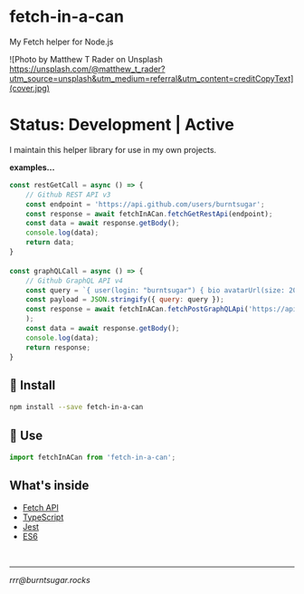 # fetch-in-a-can

My Fetch helper for Node.js

![Photo by Matthew T Rader on Unsplash https://unsplash.com/@matthew_t_rader?utm_source=unsplash&utm_medium=referral&utm_content=creditCopyText](cover.jpg)

# Status: Development | Active

I maintain this helper library for use in my own projects.

**examples...**

````javascript
const restGetCall = async () => {
    // Github REST API v3
    const endpoint = 'https://api.github.com/users/burntsugar';
    const response = await fetchInACan.fetchGetRestApi(endpoint);
    const data = await response.getBody();
    console.log(data);
    return data;
}

const graphQLCall = async () => {
    // Github GraphQL API v4
    const query = `{ user(login: "burntsugar") { bio avatarUrl(size: 200) url login name } }`;
    const payload = JSON.stringify({ query: query });
    const response = await fetchInACan.fetchPostGraphQLApi('https://api.github.com/graphql', payload, API_KEY
    );
    const data = await response.getBody();
    console.log(data);
    return response;
}
````

## 🥫 Install

````bash
npm install --save fetch-in-a-can
````

## 🥫 Use

````javascript
import fetchInACan from 'fetch-in-a-can';
````

## What's inside

* [Fetch API](https://developer.mozilla.org/en-US/docs/Web/API/Fetch_API)
* [TypeScript](https://www.typescriptlang.org/index.html)
* [Jest](https://jestjs.io/en/)
* [ES6](https://tc39.es/ecma262/)

<br>

<hr>

*rrr@<span></span>burntsugar.rocks*